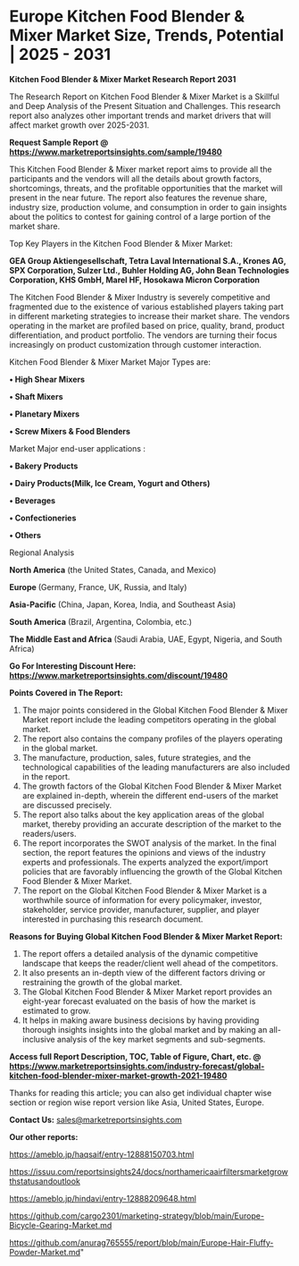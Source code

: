 # Europe Kitchen Food Blender & Mixer Market Size, Trends, Potential | 2025 - 2031

<strong>Kitchen Food Blender & Mixer Market Research Report 2031</strong>

The Research Report on Kitchen Food Blender & Mixer Market is a Skillful and Deep Analysis of the Present Situation and Challenges. This research report also analyzes other important trends and market drivers that will affect market growth over 2025-2031.

<strong>Request Sample Report @ <a href=https://www.marketreportsinsights.com/sample/19480>https://www.marketreportsinsights.com/sample/19480</a></strong>

This Kitchen Food Blender & Mixer market report aims to provide all the participants and the vendors will all the details about growth factors, shortcomings, threats, and the profitable opportunities that the market will present in the near future. The report also features the revenue share, industry size, production volume, and consumption in order to gain insights about the politics to contest for gaining control of a large portion of the market share.

Top Key Players in the Kitchen Food Blender & Mixer Market:

<strong>GEA Group Aktiengesellschaft, Tetra Laval International S.A., Krones AG, SPX Corporation, Sulzer Ltd., Buhler Holding AG, John Bean Technologies Corporation, KHS GmbH, Marel HF, Hosokawa Micron Corporation</strong>

The Kitchen Food Blender & Mixer Industry is severely competitive and fragmented due to the existence of various established players taking part in different marketing strategies to increase their market share. The vendors operating in the market are profiled based on price, quality, brand, product differentiation, and product portfolio. The vendors are turning their focus increasingly on product customization through customer interaction.

Kitchen Food Blender & Mixer Market Major Types are:

<strong>• High Shear Mixers

• Shaft Mixers

• Planetary Mixers

• Screw Mixers & Food Blenders</strong>

Market Major end-user applications :

<strong>• Bakery Products

• Dairy Products(Milk, Ice Cream, Yogurt and Others)

• Beverages

• Confectioneries

• Others</strong>

Regional Analysis

</u><strong><b>North America</b></strong> (the United States, Canada, and Mexico)

<strong><b>Europe </b></strong>(Germany, France, UK, Russia, and Italy)

<strong><b>Asia-Pacific</b></strong> (China, Japan, Korea, India, and Southeast Asia)

<strong><b>South America</b></strong> (Brazil, Argentina, Colombia, etc.)

<strong><b>The Middle East and Africa</b></strong> (Saudi Arabia, UAE, Egypt, Nigeria, and South Africa)

<strong>Go For Interesting Discount Here: <a href=https://www.marketreportsinsights.com/discount/19480>https://www.marketreportsinsights.com/discount/19480</a></strong>

<strong>Points Covered in The Report:</strong>
<ol>
  <li>The major points considered in the Global Kitchen Food Blender & Mixer Market report include the leading competitors operating in the global market.</li>
  <li>The report also contains the company profiles of the players operating in the global market.</li>
  <li>The manufacture, production, sales, future strategies, and the technological capabilities of the leading manufacturers are also included in the report.</li>
  <li>The growth factors of the Global Kitchen Food Blender & Mixer Market are explained in-depth, wherein the different end-users of the market are discussed precisely.</li>
  <li>The report also talks about the key application areas of the global market, thereby providing an accurate description of the market to the readers/users.</li>
  <li>The report incorporates the SWOT analysis of the market. In the final section, the report features the opinions and views of the industry experts and professionals. The experts analyzed the export/import policies that are favorably influencing the growth of the Global Kitchen Food Blender & Mixer Market.</li>
  <li>The report on the Global Kitchen Food Blender & Mixer Market is a worthwhile source of information for every policymaker, investor, stakeholder, service provider, manufacturer, supplier, and player interested in purchasing this research document.</li>
</ol>
<strong>Reasons for Buying Global Kitchen Food Blender & Mixer Market Report:</strong>

<ol>
  <li>The report offers a detailed analysis of the dynamic competitive landscape that keeps the reader/client well ahead of the competitors.</li>
  <li>It also presents an in-depth view of the different factors driving or restraining the growth of the global market.</li>
  <li>The Global Kitchen Food Blender & Mixer Market report provides an eight-year forecast evaluated on the basis of how the market is estimated to grow.</li>
  <li>It helps in making aware business decisions by having providing thorough insights insights into the global market and by making an all-inclusive analysis of the key market segments and sub-segments.</li>
</ol>
<strong>Access full Report Description, TOC, Table of Figure, Chart, etc. @ <a href=https://www.marketreportsinsights.com/industry-forecast/global-kitchen-food-blender-mixer-market-growth-2021-19480>https://www.marketreportsinsights.com/industry-forecast/global-kitchen-food-blender-mixer-market-growth-2021-19480</a></strong>


Thanks for reading this article; you can also get individual chapter wise section or region wise report version like Asia, United States, Europe.

<strong>Contact Us:</strong>
sales@marketreportsinsights.com

<strong>Our other reports:</strong>

<a href=https://ameblo.jp/haqsaif/entry-12888150703.html>https://ameblo.jp/haqsaif/entry-12888150703.html</a>

<a href=https://issuu.com/reportsinsights24/docs/northamericaairfiltersmarketgrowthstatusandoutlook>https://issuu.com/reportsinsights24/docs/northamericaairfiltersmarketgrowthstatusandoutlook</a>

<a href=https://ameblo.jp/hindavi/entry-12888209648.html>https://ameblo.jp/hindavi/entry-12888209648.html</a>

<a href=https://github.com/cargo2301/marketing-strategy/blob/main/Europe-Bicycle-Gearing-Market.md>https://github.com/cargo2301/marketing-strategy/blob/main/Europe-Bicycle-Gearing-Market.md</a>

<a href=https://github.com/anurag765555/report/blob/main/Europe-Hair-Fluffy-Powder-Market.md>https://github.com/anurag765555/report/blob/main/Europe-Hair-Fluffy-Powder-Market.md</a>"
